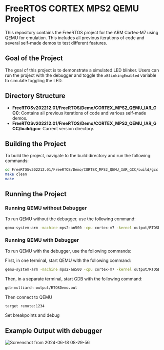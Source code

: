 # FreeRTOS CORTEX MPS2 QEMU Project

This repository contains the FreeRTOS project for the ARM Cortex-M7 using QEMU for emulation. This includes all previous iterations of code and several self-made demos to test different features.

## Goal of the Project

The goal of this project is to demonstrate a simulated LED blinker. Users can run the project with the debugger and toggle the `xBlinkingEnabled` variable to simulate toggling the LED.

## Directory Structure

- **FreeRTOSv202212.01/FreeRTOS/Demo/CORTEX_MPS2_QEMU_IAR_GCC**: Contains all previous iterations of code and various self-made demos.
- **FreeRTOSv202212.01/FreeRTOS/Demo/CORTEX_MPS2_QEMU_IAR_GCC/build/gcc**: Current version directory.

## Building the Project

To build the project, navigate to the build directory and run the following commands:

```bash
cd FreeRTOSv202212.01/FreeRTOS/Demo/CORTEX_MPS2_QEMU_IAR_GCC/build/gcc
make clean
make
```
## Running the Project
### Running QEMU without Debugger

To run QEMU without the debugger, use the following command:
```bash
qemu-system-arm -machine mps2-an500 -cpu cortex-m7 -kernel output/RTOSDemo.out -monitor none -nographic -serial stdio
```
### Running QEMU with Debugger

To run QEMU with the debugger, use the following commands:

First, in one terminal, start QEMU with the following command:
```bash
qemu-system-arm -machine mps2-an500 -cpu cortex-m7 -kernel output/RTOSDemo.out -monitor none -nographic -serial stdio -s -S
```
Then, in a separate terminal, start GDB with the following command:
```bash
gdb-multiarch output/RTOSDemo.out
```
Then connect to QEMU
```bash
target remote:1234
```
Set breakpoints and debug

## Example Output with debugger
![Screenshot from 2024-06-18 08-29-56](https://github.com/dtriska/QEMU-FreeRTOS/assets/112901210/9928989e-ce83-4652-be30-58e3074e1791)


